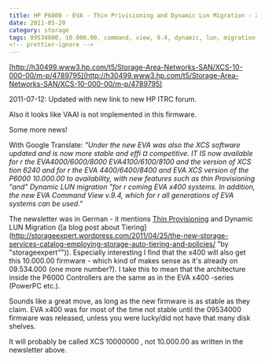 ```yaml
---
title: HP P6000 - EVA - Thin Privisioning and Dynamic Lun Migration - XCS 10.000.000
date: 2011-05-20
category: storage
tags: 09534000, 10.000.00, command, view, 9.4, dynamic, lun, migration, eva, eva4400, eva440064008400, firmware, hp, p6000, thin, provisioning, xcs
<!-- prettier-ignore -->
---
```


[http://h30499.www3.hp.com/t5/Storage-Area-Networks-SAN/XCS-10-000-00/m-p/4789795](http://h30499.www3.hp.com/t5/Storage-Area-Networks-SAN/XCS-10-000-00/m-p/4789795)

2011-07-12: Updated with new link to new HP ITRC forum.

Also it looks like VAAI is not implemented in this firmware.

Some more news!

With Google Translate: _"Under the new EVA was also the XCS software updated and
is now more stable and effi ¤ competitive. IT IS now available for r the
EVA4000/6000/8000 EVA4100/6100/8100 and the version of XCS tion 6240 and for r
the EVA 4400/6400/8400 and EVA XCS version of the P6000 10.000.00 to
availability, with new features such as thin Provisioning "and" Dynamic LUN
migration "for r coming EVA x400 systems._ _In addition, the new EVA Command
View v.9.4, which for r all generations of EVA systems can be used."_

The newsletter was in German - it mentions
[Thin Provisioning](http://www.unitiv.com/it-solutions-blog/bid/62903/5-Ways-Thin-Provisioning-Saves-You-Money)
and Dynamic LUN Migration ([a blog post about
Tiering](<http://storageexpert.wordpress.com/2011/04/25/the-new-storage-services-catalog-employing-storage-auto-tiering-and-policies/>
"by "storageexpert"")). Especially interesting I find that the x400 will also
get this 10.000.00 firmware - which kind of makes sense as it's already on
09.534.000 (one more number?). I take this to mean that the architecture inside
the P6000 Controllers are the same as in the EVA x400 -series (PowerPC etc.).

Sounds like a great move, as long as the new firmware is as stable as they
claim. EVA x400 was for most of the time not stable until the 09534000 firmware
was released, unless you were lucky/did not have that many disk shelves.

It will probably be called XCS 10000000 , not 10.000.00 as written in the
newsletter above.
